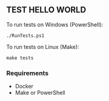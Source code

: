 ## TEST HELLO WORLD

To run tests on Windows (PowerShell):

`./RunTests.ps1`

To run tests on Linux (Make):

`make tests`

### Requirements

- Docker
- Make or PowerShell
